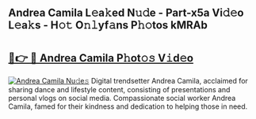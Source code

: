 ## Andrea Camila L𝚎a𝚔ed N𝚞𝚍e - Part-x5a Vi𝚍𝚎o L𝚎a𝚔s - H𝚘𝚝 O𝚗𝚕yf𝚊ns P𝚑𝚘tos kMRAb

# <h2><a href="http://kf7kbl.oniu.top/?m=Andrea+Camila">🔗👉 🔴 Andrea Camila P𝚑ot𝚘𝚜 V𝚒d𝚎o</a></h2>

[![Andrea Camila Nu𝚍e𝚜](https://i.imgur.com/0qMVB7G.gif)](http://kf7kbl.oniu.top/?m=Andrea+Camila)
Digital trendsetter Andrea Camila, acclaimed for sharing dance and lifestyle content, consisting of presentations and personal vlogs on social media. Compassionate social worker Andrea Camila, famed for their kindness and dedication to helping those in need.  
